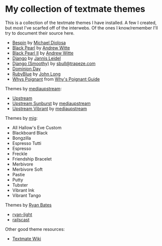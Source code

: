 # My collection of textmate themes

This is a collection of the textmate themes I have installed.  A few I created, but most I've
scarfed off of the interwebs.  Of the ones I know/remember I'll try to document their source here.

* [Bespin](http://deepend.com/mdiolosa/Bespin.tmTheme) by [Michael Diolosa](http://deepend.com/)
* [Black Pearl](http://github.com/ajwitte/textmate-goodies/blob/master/Black%20Pearl.tmTheme) by [Andrew Witte](http://github.com/ajwitte)
* [Black Pearl II](http://github.com/ajwitte/textmate-goodies/blob/master/Black%20Pearl%20II.tmTheme) by [Andrew Witte](http://github.com/ajwitte)
* [Django](http://code.djangoproject.com/attachment/wiki/TextMate/Django.tmTheme.zip) by [Jannis Leidel](http://jannisleidel.com/2007/05/django-textmate-theme/)
* [Django (Smoothy)](http://code.djangoproject.com/attachment/wiki/TextMate/django-smoothytmtheme.zip) by sbull@trapeze.com
* [Dominion Day](http://www.khiltd.com/software/dominion_day)
* [RubyBlue](http://github.com/jlong/rubyblue/blob/master/RubyBlue.tmTheme) by [John Long](http://github.com/jlong)
* [Whys Poignant](http://trippledoubleyou.subtlegradient.com/tmthemes/Whys%20Poignant.tmTheme) from [Why's Poignant Guide](http://poignantguide.net/ruby/)


Themes by [mediaupstream](http://github.com/mediaupstream):

* [Upstream](http://github.com/mediaupstream/Upstream-Textmate-Themes/blob/master/Upstream/Upstream.tmTheme)
* [Upstream Sunburst](http://github.com/mediaupstream/Upstream-Textmate-Themes/blob/master/Upstream%20Sunburst/Upstream%20Sunburst.tmTheme) by [mediaupstream](http://github.com/mediaupstream)
* [Upstream Vibrant](http://github.com/mediaupstream/Upstream-Textmate-Themes/blob/master/Upstream%20Vibrant/Upstream%20Vibrant.tmTheme) by [mediaupstream](http://github.com/mediaupstream)


Themes by [mig](http://github.com/mig/textmate_themes):

* All Hallow's Eve Custom
* Blackboard Black
* Bongzilla
* Espresso Tutti
* Espresso
* Freckle
* Friendship Bracelet
* Merbivore
* Merbivore Soft
* Pastie
* Putty
* Tubster
* Vibrant Ink
* Vibrant Tango


Themes by [Ryan Bates](http://github.com/ryanb)

* [ryan-light](http://github.com/ryanb/textmate-themes/blob/master/ryan-light.tmTheme)
* [railscast](http://github.com/ryanb/textmate-themes/blob/master/railscasts.tmTheme)


Other good theme resources:

* [Textmate Wiki](http://wiki.macromates.com/Themes/UserSubmittedThemes)